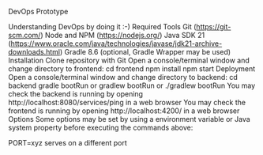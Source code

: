
DevOps Prototype

Understanding DevOps by doing it :-)
Required Tools
Git (https://git-scm.com/)
Node and NPM (https://nodejs.org/)
Java SDK 21 (https://www.oracle.com/java/technologies/javase/jdk21-archive-downloads.html)
Gradle 8.6 (optional, Gradle Wrapper may be used)
Installation
Clone repository with Git
Open a console/terminal window and change directory to frontend:
cd frontend
npm install
npm start
Deployment
Open a console/terminal window and change directory to backend:
cd backend
gradle bootRun or gradlew bootRun or ./gradlew bootRun
You may check the backend is running by opening http://localhost:8080/services/ping in a web browser
You may check the frontend is running by opening http://localhost:4200/ in a web browser
Options
Some options may be set by using a environment variable or Java system property before executing the commands above:

PORT=xyz serves on a different port